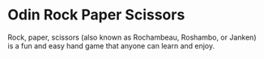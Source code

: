 # Odin Rock Paper Scissors

Rock, paper, scissors (also known as Rochambeau, Roshambo, or Janken) is a fun and easy hand game that anyone can learn and enjoy.
